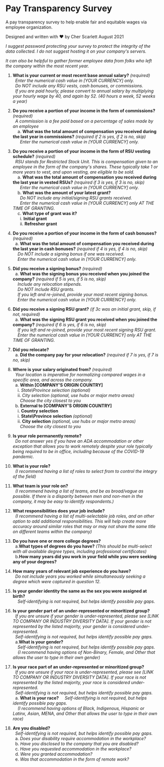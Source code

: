 # Pay Transparency Survey
A pay transparency survey to help enable fair and equitable wages via employee organization.

Designed and written with ❤️ by Cher Scarlett August 2021

*I suggest password protecting your survey to protect the integrity of the data collected. I do not suggest hosting it on your company's servers.*

*It can also be helpful to gather former employee data from folks who left the company within the most recent year.*

1. **What is your current or most recent base annual salary?** *(required)*\
&nbsp;&nbsp;*Enter the numerical cash value in [YOUR CURRENCY] only.*\
&nbsp;&nbsp;*Do NOT include any RSU vests, cash bonuses, or commissions.*\
&nbsp;&nbsp;*If you are paid hourly, please convert to annual salary by multiplying your hourly wage by 40, and again by 52. (40 hours a week, 52 weeks a year)* 

2. **Do you receive a portion of your income in the form of commissions?** *(required)*\
&nbsp;&nbsp;*A commission is a fee paid based on a percentage of sales made by an employee*\
&nbsp;&nbsp;&nbsp;&nbsp;a. **What was the total amount of compensation you received during the last year in commissions?** *(required if 2 is yes, if 2 is no, skip)*\
&nbsp;&nbsp;&nbsp;&nbsp;&nbsp;&nbsp;*Enter the numerical cash value in [YOUR CURRENCY] only.*

3. **Do you receive a portion of your income in the form of RSU vesting schedule?** *(required)*\
&nbsp;&nbsp;*RSU stands for Restricted Stock Unit. This is compensation given to an employee in the form of the company's shares. These typically take 1 or more years to vest, and upon vesting, are eligible to be sold.*\
&nbsp;&nbsp;&nbsp;&nbsp;a. **What was the total amount of compensation you received during the last year in vested RSUs?** *(required if 3 is yes, if 3 is no, skip)*\
&nbsp;&nbsp;&nbsp;&nbsp;&nbsp;&nbsp;*Enter the numerical cash value in [YOUR CURRENCY] only.*\
&nbsp;&nbsp;&nbsp;&nbsp;b. **What was the amount of your latest grant?**\
&nbsp;&nbsp;&nbsp;&nbsp;&nbsp;&nbsp;*Do NOT include any initial/signing RSU grants received.*\
&nbsp;&nbsp;&nbsp;&nbsp;&nbsp;&nbsp;*Enter the numerical cash value in [YOUR CURRENCY] only AT THE TIME OF GRANTING.*\
&nbsp;&nbsp;&nbsp;&nbsp;c. **What type of grant was it?**\
&nbsp;&nbsp;&nbsp;&nbsp;&nbsp;&nbsp;i. **Initial grant**\
&nbsp;&nbsp;&nbsp;&nbsp;&nbsp;&nbsp;ii. **Refresher grant**

4. **Do you receive a portion of your income in the form of cash bonuses?** *(required)*\
&nbsp;&nbsp;a. **What was the total amount of compensation you received during the last year in cash bonuses?** *(required if 4 is yes, if 4 is no, skip)*\
&nbsp;&nbsp;&nbsp;&nbsp;*Do NOT include a signing bonus if one was received.*\
&nbsp;&nbsp;&nbsp;&nbsp;*Enter the numerical cash value in [YOUR CURRENCY] only.*

5. **Did you receive a signing bonus?** *(required)*\
&nbsp;&nbsp;a. **What was the signing bonus you received when you joined the company?** *(required if 5 is yes, if 5 is no, skip)*\
&nbsp;&nbsp;&nbsp;&nbsp;*Include any relocation stipends.*\
&nbsp;&nbsp;&nbsp;&nbsp;*Do NOT include RSU grants.*\
&nbsp;&nbsp;&nbsp;&nbsp;*If you left and re-joined, provide your most recent signing bonus.*\
&nbsp;&nbsp;&nbsp;&nbsp;*Enter the numerical cash value in [YOUR CURRENCY] only.*
  
6. **Did you receive a signing RSU grant?** *(if 3c was an initial grant, skip, if not, required)*\
&nbsp;&nbsp;a. **What was the signing RSU grant you received when you joined the company?** *(required if 6 is yes, if 6 is no, skip)*\
&nbsp;&nbsp;&nbsp;&nbsp;*If you left and re-joined, provide your most recent signing RSU grant.*\
&nbsp;&nbsp;&nbsp;&nbsp;*Enter the numerical cash value in [YOUR CURRENCY] only AT THE TIME OF GRANTING.*
  
7. **Did you relocate?**\
&nbsp;&nbsp;a. **Did the company pay for your relocation?** *(required if 7 is yes, if 7 is no, skip)*
  
8. **Where is your salary originated from?** *(required)*\
&nbsp;&nbsp;*Your location is imperative for normalizing compared wages in a specific area, and across the company.*\
&nbsp;&nbsp;a. **Within [COMPANY'S ORIGIN COUNTRY]**\
&nbsp;&nbsp;&nbsp;&nbsp;i. *State\Province selection* *(optional)*\
&nbsp;&nbsp;&nbsp;&nbsp;ii. *City selection* *(optional, use hubs or major metro areas)*\
&nbsp;&nbsp;&nbsp;&nbsp;&nbsp;&nbsp;*Choose the city closest to you*\
&nbsp;&nbsp;b. **External to [COMPANY'S ORIGIN COUNTRY]**\
&nbsp;&nbsp;&nbsp;&nbsp;i. **Country selection**\
&nbsp;&nbsp;&nbsp;&nbsp;i. **State\Province selection** *(optional)*\
&nbsp;&nbsp;&nbsp;&nbsp;ii. **City selection** *(optional, use hubs or major metro areas)*\
&nbsp;&nbsp;&nbsp;&nbsp;&nbsp;&nbsp;*Choose the city closest to you*
      
9. **Is your role permanently remote?**\
&nbsp;&nbsp;*Do not answer yes if you have an ADA accommodation or other exception that allows you to work remotely despite your role typically being required to be in office, including because of the COVID-19 pandemic.*

10. **What is your role?**\
&nbsp;&nbsp;*(I recommend having a list of roles to select from to control the integry of the field)*

11. **What team is your role on?**\
&nbsp;&nbsp;*(I recommend having a list of teams, and be as broad/vague as possible. If there is a disparity between men and non-men in the company, it may be easy to identify respondents.)*

12. **What responsibilities does your job include?**\
&nbsp;&nbsp;*(I recommend having a list of multi-selectable job roles, and an other option to add additional responsibilities. This will help create more accuracy around similar roles that may or may not share the same title on different teams within the company)*

13. **Do you have one or more college degrees?**\
&nbsp;&nbsp;a.**What types of degrees do you have?** *(This should be multi-select with all available degree types, including professional certificates)*\
&nbsp;&nbsp;b.**How many years did you work in your field while you were seeking any of your degrees?**

14. **How many years of relevant job experience do you have?**\
&nbsp;&nbsp;*Do not include years you worked while simultaneously seeking a degree which were captured in question 12.*

15. **Is your gender identity the same as the sex you were assigned at birth?**\
&nbsp;&nbsp;&nbsp;&nbsp;*Self-identifying is not required, but helps identify possible pay gaps.*

16. **Is your gender part of an under-represented or minoritized group?**\
&nbsp;&nbsp;*If you are unsure if your gender is under-represented, please see [LINK TO COMPANY OR INDUSTRY DIVERSITY DATA]. If your gender is not represented by the listed majority, your gender is considered under-represented.*\
&nbsp;&nbsp;*Self-identifying is not required, but helps identify possible pay gaps.*\
&nbsp;&nbsp;a.**What is your gender?**\
&nbsp;&nbsp;&nbsp;&nbsp;*Self-identifying is not required, but helps identify possible pay gaps.*\
&nbsp;&nbsp;&nbsp;&nbsp;*{I recommend having options of Non-Binary, Female, and Other that allows the user to type in their own gender)*

17. **Is your race part of an under-represented or minoritized group?**\
&nbsp;&nbsp;*If you are unsure if your race is under-represented, please see [LINK TO COMPANY OR INDUSTRY DIVERSITY DATA]. If your race is not represented by the listed majority, your race is considered under-represented.*\
&nbsp;&nbsp;*Self-identifying is not required, but helps identify possible pay gaps.*\
&nbsp;&nbsp;a. **What is your race?**
&nbsp;&nbsp;&nbsp;&nbsp;*Self-identifying is not required, but helps identify possible pay gaps.*\
&nbsp;&nbsp;&nbsp;&nbsp;*(I recommend having options of Black, Indigenous, Hispanic or Latinx, Asian, MENA, and Other that allows the user to type in their own race)*

18. **Are you disabled?**\
&nbsp;&nbsp;*Self-identifying is not required, but helps identify possible pay gaps.*\
&nbsp;&nbsp;a. *Does your disability require accommodation in the workplace?*\
&nbsp;&nbsp;b. *Have you disclosed to the company that you are disabled?*\
&nbsp;&nbsp;c. *Have you requested accommodation in the workplace?*\
&nbsp;&nbsp;d. *Were you granted accommodation?*\
&nbsp;&nbsp;e. *Was that accommodation in the form of remote work?*
